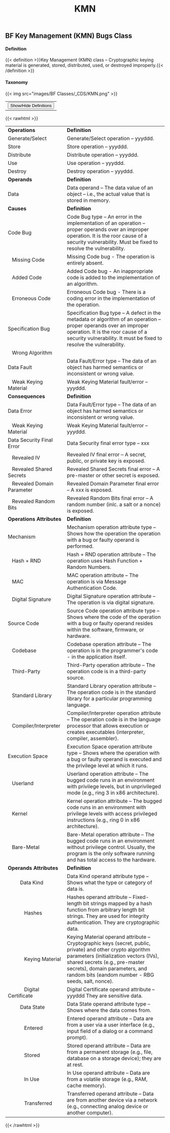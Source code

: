 ﻿---
weight: 3
title: "KMN"
---
## BF Key Management (KMN) Bugs Class 

#### Definition
{{< definition >}}Key Management (KMN) class – Cryptographic keying material is generated, stored, distributed, used, or destroyed improperly.{{< /definition >}}

####  Taxonomy


{{< img src="images/BF Classes/_CDS/KMN.png" >}}

<table>
<tr>
<td>
<button class="btn btn-primary " type="button" data-bs-toggle="collapse" data-bs-target="#collapseTable" aria-expanded="false" aria-controls="collapseTable">Show/Hide Definitions</button>
</td>
</tr>
</table>
	
{{< rawhtml >}}
<div class="collapse" id="collapseTable">
<table>
<tr>
			<td><strong>Operations</strong></td>
	<td><strong>Definition</strong></td>
	</tr>
	<tr>
			<td>Generate/Select </td>
	<td>Generate/Select operation – yyyddd.</td>
	</tr>
	<tr>
			<td>Store </td>
	<td>Store operation – yyyddd.</td>
	</tr>
	<tr>
			<td>Distribute </td>
	<td>Distribute operation – yyyddd.</td>
	</tr>
	<tr>
			<td>Use </td>
	<td>Use operation – yyyddd.</td>
	</tr>
	<tr>
			<td>Destroy </td>
	<td>Destroy operation – yyyddd.</td>
	</tr>
	<tr>
			<td><strong>Operands</strong></td>
	<td><strong>Definition</strong></td>
	</tr>
	<tr>
			<td>Data </td>
	<td>Data operand – The data value of an object – i.e., the actual value that is stored in memory.</td>
	</tr>
	<tr>
			<td><strong>Causes</strong></td>
	<td><strong>Definition</strong></td>
	</tr>
	<tr>
			<td>Code Bug</td>
	<td>Code Bug type – An error in the implementation of an operation – proper operands over an improper operation. It is the roor cause of a security vulnerability. Must be fixed to resolve the vulnerability.</td>
	</tr>
	<tr>
			<td>   Missing Code </td>
	<td>Missing Code bug - The operation is entirely absent.</td>
	</tr>
	<tr>
			<td>   Added Code </td>
	<td>Added Code bug - An inappropriate code is added to the implementation of an algorithm.</td>
	</tr>
	<tr>
			<td>   Erroneous Code </td>
	<td>Erroneous Code bug - There is a coding error in the implementation of the operation.</td>
	</tr>
	<tr>
			<td>Specification Bug</td>
	<td>Specification Bug type – A defect in the metadata or algorithm of an operation – proper operands over an improper operation. It is the roor cause of a security vulnerability. It must be fixed to resolve the vulnerability.</td>
	</tr>
	<tr>
			<td>   Wrong Algorithm </td>
	<td></td>
	</tr>
	<tr>
			<td>Data Fault</td>
	<td>Data Fault/Error type – The data of an object has harmed semantics or inconsistent or wrong value.</td>
	</tr>
	<tr>
			<td>   Weak Keying Material </td>
	<td>Weak Keying Material fault/error – yyyddd.</td>
	</tr>
	<tr>
			<td><strong>Consequences</strong></td>
	<td><strong>Definition</strong></td>
	</tr>
	<tr>
			<td>Data Error</td>
	<td>Data Fault/Error type – The data of an object has harmed semantics or inconsistent or wrong value.</td>
	</tr>
	<tr>
			<td>   Weak Keying Material </td>
	<td>Weak Keying Material fault/error – yyyddd.</td>
	</tr>
	<tr>
			<td>Data Security Final Error</td>
	<td>Data Security final error type – xxx</td>
	</tr>
	<tr>
			<td>   Revealed IV </td>
	<td>Revealed IV final error – A secret, public, or private key is exposed.</td>
	</tr>
	<tr>
			<td>   Revealed Shared Secrets </td>
	<td>Revealed Shared Secrets final error – A pre-master or other secret is exposed.</td>
	</tr>
	<tr>
			<td>   Revealed Domain Parameter </td>
	<td>Revealed Domain Parameter final error – A xxx is exposed.</td>
	</tr>
	<tr>
			<td>   Revealed Random Bits </td>
	<td>Revealed Random Bits final error – A random number (inlc. a salt or a nonce) is exposed.</td>
	</tr>
	<tr>
			<td><strong>Operations Attributes</strong></td>
	<td><strong>Definition</strong></td>
	</tr>
	<tr>
			<td>Mechanism </td>
	<td>Mechanism operation attribute type – Shows how the operation the operation with a bug or faulty operand is performed.</td>
	</tr>
	<tr>
			<td>   Hash + RND </td>
	<td>Hash + RND operation attribute – The operation uses Hash Function + Random Numbers.</td>
	</tr>
	<tr>
			<td>   MAC </td>
	<td>MAC operation attribute – The operation is via Message Authentication Code.</td>
	</tr>
	<tr>
			<td>   Digital Signature </td>
	<td>Digital Signature operation attribute – The operation is via digital signature.</td>
	</tr>
	<tr>
			<td>Source Code </td>
	<td>Source Code operation attribute type – Shows where the code of the operation with a bug or faulty operand resides within the software, firmware, or hardware.</td>
	</tr>
	<tr>
			<td>   Codebase </td>
	<td>Codebase operation attribute – The operation is in the programmer's code - in the application itself.</td>
	</tr>
	<tr>
			<td>   Third-Party </td>
	<td>Third-Party operation attribute – The operation code is in a third-party source.</td>
	</tr>
	<tr>
			<td>   Standard Library </td>
	<td>Standard Library operation attribute – The operation code is in the standard library for a particular programming language.</td>
	</tr>
	<tr>
			<td>   Compiler/Interpreter </td>
	<td>Compiler/Interpreter operation attribute – The operation code is in the language processor that allows execution or creates executables (interpreter, compiler, assembler).</td>
	</tr>
	<tr>
			<td>Execution Space </td>
	<td>Execution Space operation attribute type – Shows where the operation with a bug or faulty operand is executed and the privilege level at which it runs.</td>
	</tr>
	<tr>
			<td>   Userland </td>
	<td>Userland operation attribute – The bugged code runs in an environment with privilege levels, but in unprivileged mode (e.g., ring 3 in x86 architecture).</td>
	</tr>
	<tr>
			<td>   Kernel </td>
	<td>Kernel operation attribute – The bugged code runs in an environment with privilege levels with access privileged instructions (e.g., ring 0 in x86 architecture).</td>
	</tr>
	<tr>
			<td>   Bare-Metal </td>
	<td>Bare-Metal operation attribute – The bugged code runs in an environment without privilege control. Usually, the program is the only software running and has total access to the hardware.</td>
	</tr>
	<tr>
			<td><strong>Operands Attributes</strong></td>
	<td><strong>Definition</strong></td>
	</tr>
	<tr>
			<td>         Data Kind </td>
	<td>Data Kind operand attribute type – Shows what the type or category of data is.</td>
	</tr>
	<tr>
			<td>            Hashes </td>
	<td>Hashes operand attribute – Fixed-length bit strings mapped by a hash function from arbitrary length bit strings. They are used for integrity authentication. They are cryptographic data.</td>
	</tr>
	<tr>
			<td>            Keying Material </td>
	<td>Keying Material operand attribute – Cryptographic keys (secret, public, private) and other crypto algorithm parameters (initialization vectors (IVs), shared secrets (e.g., pre-master secrets), domain parameters, and random bits (eandom number - RBG seeds, salt, nonce). </td>
	</tr>
	<tr>
			<td>            Digital Certificate </td>
	<td>Digital Certificate operand attribute – yyyddd They are sensitive data.</td>
	</tr>
	<tr>
			<td>         Data State </td>
	<td>Data State operand attribute type – Shows where the data comes from.</td>
	</tr>
	<tr>
			<td>            Entered </td>
	<td>Entered operand attribute – Data are from a user via a user interface (e.g., input field of a dialog or a command prompt).</td>
	</tr>
	<tr>
			<td>            Stored </td>
	<td>Stored operand attribute – Data are from a permanent storage (e.g., file, database on a storage device); they are at rest.</td>
	</tr>
	<tr>
			<td>            In Use </td>
	<td>In Use operand attribute – Data are from a volatile storage (e.g., RAM, cache memory).</td>
	</tr>
	<tr>
			<td>            Transferred </td>
	<td>Transferred operand attribute – Data are from another device via a network (e.g., connecting analog device or another computer).</td>
	</tr>
	
</table>
</div>
{{< /rawhtml >}}

